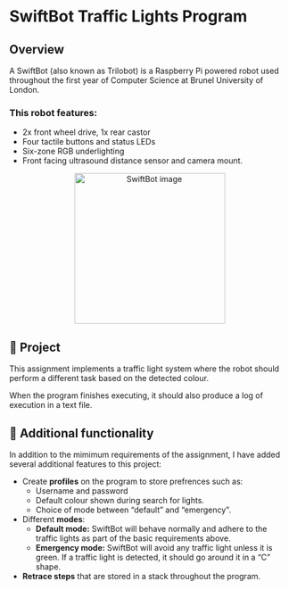 # SwiftBot Traffic Lights Program

## Overview
A SwiftBot (also known as Trilobot) is a Raspberry Pi powered robot used throughout the first year of Computer Science at Brunel University of London.

### This robot features:
* 2x front wheel drive, 1x rear castor
* Four tactile buttons and status LEDs
* Six-zone RGB underlighting
* Front facing ultrasound distance sensor and camera mount.

<p align="center">
  <img src="https://github.com/user-attachments/assets/aba33305-499e-4200-8015-221e93e61c57" alt="SwiftBot image" width="270" />
</p>

## 🚦 Project
This assignment implements a traffic light system where the robot should perform a different task based on the detected colour.

When the program finishes executing, it should also produce a log of execution in a text file.

## 🚀 Additional functionality
In addition to the mimimum requirements of the assignment, I have added several additional features to this project:
* Create **profiles** on the program to store prefrences such as:
  * Username and password
  * Default colour shown during search for lights.
  * Choice of mode between “default” and “emergency".
* Different **modes**:
  * **Default mode:** SwiftBot will behave normally and adhere to the traffic lights as part of the basic requirements above.
  * **Emergency mode:** SwiftBot will avoid any traffic light unless it is green. If a traffic light is detected, it should go around it in a “C” shape.
* **Retrace steps** that are stored in a stack throughout the program.
